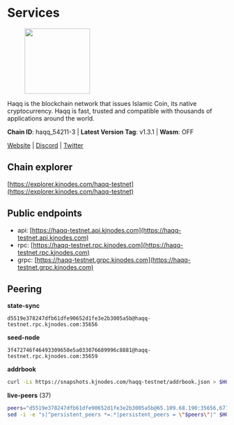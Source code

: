 # Services

<figure><img src="https://raw.githubusercontent.com/kj89/testnet_manuals/main/pingpub/logos/haqq.png" width="150" alt=""><figcaption></figcaption></figure>

Haqq is the blockchain network that issues Islamic Coin,  its native cryptocurrency. Haqq is fast, trusted and  compatible with thousands of applications around the world.

**Chain ID**: haqq_54211-3 | **Latest Version Tag**: v1.3.1 | **Wasm**: OFF

[Website](https://islamiccoin.net) | [Discord](https://discord.gg/hU9MHG5kZq) | [Twitter](https://twitter.com/Islamic_Coin)




## Chain explorer
[https://explorer.kjnodes.com/haqq-testnet](https://explorer.kjnodes.com/haqq-testnet)

## Public endpoints

* api: [https://haqq-testnet.api.kjnodes.com](https://haqq-testnet.api.kjnodes.com)
* rpc: [https://haqq-testnet.rpc.kjnodes.com](https://haqq-testnet.rpc.kjnodes.com)
* grpc: [https://haqq-testnet.grpc.kjnodes.com](https://haqq-testnet.grpc.kjnodes.com)

## Peering

**state-sync**

```text
d5519e378247dfb61dfe90652d1fe3e2b3005a5b@haqq-testnet.rpc.kjnodes.com:35656
```

**seed-node**

```text
3f472746f46493309650e5a033076689996c8881@haqq-testnet.rpc.kjnodes.com:35659
```

**addrbook**
```bash
curl -Ls https://snapshots.kjnodes.com/haqq-testnet/addrbook.json > $HOME/.haqqd/config/addrbook.json
```

**live-peers** (37)
```bash
peers="d5519e378247dfb61dfe90652d1fe3e2b3005a5b@65.109.68.190:35656,6771e65c1b30cc514faf5943320fdda480fe9124@95.216.39.183:26656,56158e0f2acf850114e82644afceb565a73b08cc@185.144.99.95:26656,1c5a4624a7f1a71e240ae2df82e97d5e9f46ff5c@88.99.214.188:60956,e99d8010469441c82a69f6abcbd853174b450be1@149.102.156.103:35656,ccff2d110a06e8a76fd1529200d96316eb077007@65.108.78.116:46656,001eb7a3a03dc11539541737262c4ddc84dec283@91.195.101.98:26656,e576d332451c7c3c0c5c753b1bbd4e670b1ecfc7@5.161.97.83:26656,dd5ebfba86d8b5ff9c6ea3eb340fdb30e4c6990f@162.55.102.45:26656,3df5a68b919177179c6dcb0b9c9354fd6bbba1c8@65.109.92.240:20116,48a2a7762a579d25bca95b0a3548b714238dd60b@213.239.216.252:20656,2d13d679b64e1a574904a140f72815644ec71131@65.21.133.125:30656,23a1176c9911eac442d6d1bf15f92eeabb3981d5@45.83.173.18:26656,32a8eec046b95e8646ff0810b4596dc7083a0beb@65.108.145.131:26656,23ff658b56fbb8bc73372973a34733ff5d79b435@142.132.202.50:11604,0833039f717227ccd156d156ea772746b8ac6d71@146.19.24.139:26656,4990ed7074424046184dd474df40902c30f34182@65.108.250.241:26656,064fe9fe19fe5552b2d4922d659466e583f42b22@95.216.2.219:26658,90b40d2b773090b82aa7788c2d1937e4fd6d2dc0@65.108.231.124:19656,eb503dddcc41ba801c646d63cc762de4e9c43aa4@35.228.23.164:26656,ffc8b0dbe8eea3083320cdc014cc6ce8f60e5096@23.88.74.54:35656,ce080696d69228597caf0e80920dfe1bae2dcd54@95.217.12.131:26656,24e894d4d8a18276acf6051cccf369a1ce69842d@65.108.151.105:26656,a884387139109784cad9193652b82ef20a85d713@38.242.159.148:26656,927a323649e7dd8d4c75da6e5edaee439652b46f@65.109.92.241:20116,a6150d39e4725d28a56f41ebf3c6d457c54bd2f1@34.138.250.4:26656,9f91d1845f0bd759ff6b83ba5e0f6f6650f57fa2@149.102.132.135:35656,04e76400e2ad0063e18a2174adad69853a13e8bc@149.102.133.20:35656,ed145a35b436878c1f1c10634bd18600f3696e17@95.217.181.142:26656,59af99085c961a6a5c8dc4bc8b3abffda16ddccb@135.181.38.62:26656,50898046189f8cd8f7e996852ac84037c914a8ee@149.102.132.140:35656,70c1b8334bf08fe5d56fb53d07da11f01faa560b@65.109.30.90:26656,62bf004201a90ce00df6f69390378c3d90f6dd7e@45.83.173.19:26656,78e3ef8adf819b479acc13a2f92ab5c0fa350aeb@66.45.231.30:11464,26f20a2f80a4738a30a9634947a3aae67da31be3@65.108.254.227:26656,16f40215d018c7d657fef0bb5ce2950251d525d2@148.251.51.144:36656,f57fae1bdea281392b563a58978a2d8c0a37725f@95.217.233.234:26656"
sed -i -e "s|^persistent_peers *=.*|persistent_peers = \"$peers\"|" $HOME/.haqqd/config/config.toml
```
